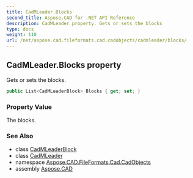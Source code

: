 ```yaml
---
title: CadMLeader.Blocks
second_title: Aspose.CAD for .NET API Reference
description: CadMLeader property. Gets or sets the blocks
type: docs
weight: 110
url: /net/aspose.cad.fileformats.cad.cadobjects/cadmleader/blocks/
---
```

## CadMLeader.Blocks property

Gets or sets the blocks.

```csharp
public List<CadMLeaderBlock> Blocks { get; set; }
```

### Property Value

The blocks.

### See Also

* class [CadMLeaderBlock](../../cadmleaderblock/)
* class [CadMLeader](../)
* namespace [Aspose.CAD.FileFormats.Cad.CadObjects](../../cadmleader/)
* assembly [Aspose.CAD](../../../)


